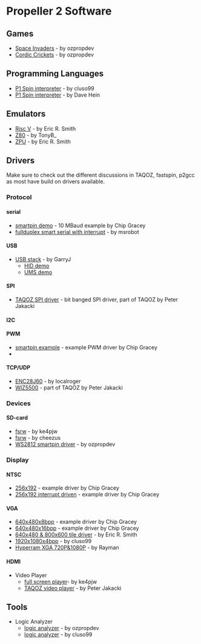 # Propeller 2 Software

## Games
 * [Space Invaders](https://forums.parallax.com/discussion/169478/p2-invaders-cordic-crickets-vga-demo-for-p2-eval-boards) -
by ozpropdev
 * [Cordic Crickets](https://forums.parallax.com/discussion/169478/p2-invaders-cordic-crickets-vga-demo-for-p2-eval-boards) -
by ozpropdev

## Programming Languages
 * [P1 Spin interpreter](https://forums.parallax.com/discussion/169861/p1-spin-interpreter-for-p2) -
by cluso99
 * [P1 Spin interpreter](https://forums.parallax.com/discussion/162858/p1spin) -
by Dave Hein


## Emulators
 * [Risc V](https://forums.parallax.com/discussion/166563/zpu-and-riscv-emulation-for-p2-now-with-xbyte) -
by Eric R. Smith
 * [Z80](https://forums.parallax.com/discussion/169964/z80-cpu-xbyte-interpreter) -
by TonyB_
 * [ZPU](https://forums.parallax.com/discussion/166563/zpu-and-riscv-emulation-for-p2-now-with-xbyte) -
by Eric R. Smith


## Drivers
Make sure to check out the different discussions in TAQOZ, fastspin, p2gcc as most have build on drivers available.

### Protocol
#### serial
 * [smartpin demo](https://github.com/parallaxinc/propeller/tree/master/examples/v32i%20FPGA%20Examples/smartpin_serial_turnaround.spin2) -
10 MBaud example by Chip Gracey
 * [fullduplex smart serial with interrupt](https://forums.parallax.com/discussion/169660/cogserial-fullduplex-smart-serial-using-interrupt) -
by msrobot
 
#### USB
 * [USB stack](https://forums.parallax.com/discussion/163830/usb-testing) - by GarryJ
   - [HID demo](https://forums.parallax.com/discussion/comment/1462633/#Comment_1462633)
   - [UMS demo](https://forums.parallax.com/discussion/comment/1462546/#Comment_1462546)

#### SPI
 * [TAQOZ SPI driver](https://forums.parallax.com/discussion/comment/1468543/#Comment_1468543) -
bit banged SPI driver, part of TAQOZ by Peter Jakacki


#### I2C

#### PWM
 * [smartpin example](https://github.com/parallaxinc/propeller/tree/master/examples/v32i%20FPGA%20Examples/smartpin_pwm.spin2) -
example PWM driver by Chip Gracey
 * 

#### TCP/UDP
 * [ENC28J60](https://forums.parallax.com/discussion/170022/enc28j60-ethernet-driver) -
by localroger
 * [WIZ5500](https://forums.parallax.com/discussion/167868/taqoz-tachyon-forth-for-the-p2-boot-rom) -
part of TAQOZ by Peter Jakacki

### Devices
#### SD-card
 * [fsrw](https://forums.parallax.com/discussion/169877/sd-fat32-implementations) -
by ke4pjw
 * [fsrw](https://forums.parallax.com/discussion/169786/working-on-fsrw) - 
by cheezus
 * [WS2812 smartpin driver](https://forums.parallax.com/discussion/169791/ws2812-smartpin-driver) -
by ozpropdev

### Display
#### NTSC
 * [256x192](https://github.com/parallaxinc/propeller/tree/master/examples/v32i%20FPGA%20Examples/NTSC_256_x_192.spin2) -
example driver by Chip Gracey
 * [256x192 interrupt driven](https://github.com/parallaxinc/propeller/tree/master/examples/v32i%20FPGA%20Examples/NTSC_256_x_192_interrupt.spin2) -
example driver by Chip Gracey

#### VGA
 * [640x480x8bpp](https://github.com/parallaxinc/propeller/tree/master/examples/v32i%20FPGA%20Examples/VGA_640_x_480_8bpp.spin2) -
example driver by Chip Gracey
 * [640x480x16bpp](https://github.com/parallaxinc/propeller/tree/master/examples/v32i%20FPGA%20Examples/VGA_640_x_480_16bpp.spin2) -
example driver by Chip Gracey
 * [640x480 & 800x600 tile driver](https://forums.parallax.com/discussion/169803/vga-640x480-and-800x600-full-color-tile-text-driver) -
by Eric R. Smith
 * [1920x1080x4bpp](https://forums.parallax.com/discussion/169288/vga-1920x1080x4bpp-148-5mhz-rock-stable-and-240-chars-x-135-lines) -
by cluso99
 * [Hyperram XGA 720P&1080P](https://forums.parallax.com/discussion/169926/hyperram-as-vga-screen-buffer-now-xga-720p-1080p) -
by Rayman

#### HDMI

 * Video Player
   - [full screen player](https://forums.parallax.com/discussion/169943/p2-full-motion-video-larger-than-ram-on-a-ssd1331)-
by ke4pjw
   - [TAQOZ video player](https://forums.parallax.com/discussion/169969/qvga-video-in-vga-demo-now-also-plays-full-screen-audio) -
by Peter Jakacki

## Tools
 * Logic Analyzer
    - [logic analyzer](https://forums.parallax.com/discussion/163967/propeller-2-logic-analyzer) -
by ozpropdev
    - [logic analyzer](https://forums.parallax.com/discussion/comment/1462966/#Comment_1462966) -
by cluso99




